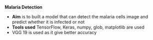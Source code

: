**Malaria Detection**
- **Aim** is to built a model that can detect the malaria cells image and predict whether it is infected or not 
- **Tools used** TensorFlow, Keras, numpy, glob, matplotlib are used
- VGG 19 is used as it give better accuracy

